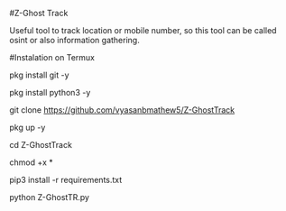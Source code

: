 #Z-Ghost Track

Useful tool to track location or mobile number, so this tool can be called osint or also information gathering.


#Instalation on Termux

pkg install git -y

pkg install python3 -y

git clone https://github.com/vyasanbmathew5/Z-GhostTrack

pkg up -y

cd Z-GhostTrack

chmod +x *

pip3 install -r requirements.txt

python Z-GhostTR.py
